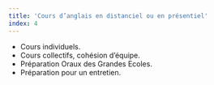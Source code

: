 ```yaml
---
title: 'Cours d’anglais en distanciel ou en présentiel'
index: 4
---
```


- Cours individuels.
- Cours collectifs, cohésion d’équipe.
- Préparation Oraux des Grandes Ecoles.
- Préparation pour un entretien.
